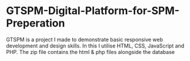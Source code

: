 # GTSPM-Digital-Platform-for-SPM-Preperation

GTSPM is a project I made to demonstrate basic responsive web development and design skills. In this I utilise HTML, CSS, JavaScript and PHP.
The zip file contains the html & php files alongside the database

